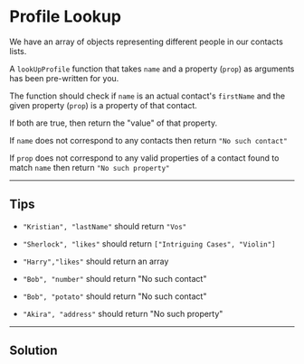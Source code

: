 # Profile Lookup

We have an array of objects representing different people in our contacts lists.

A `lookUpProfile` function that takes `name` and a property (`prop`) as arguments has been pre-written for you.

The function should check if `name` is an actual contact's `firstName` and the given property (`prop`) is a property of that contact.

If both are true, then return the "value" of that property.

If `name` does not correspond to any contacts then return `"No such contact"`

If `prop` does not correspond to any valid properties of a contact found to match `name` then return `"No such property"`

---

## Tips

- `"Kristian", "lastName"` should return `"Vos"`

- `"Sherlock", "likes"` should return `["Intriguing Cases", "Violin"]`

- `"Harry","likes"` should return an array

- `"Bob", "number"` should return "No such contact"

- `"Bob", "potato"` should return "No such contact"

- `"Akira", "address"` should return "No such property"

---

## Solution

```js

```